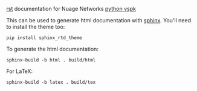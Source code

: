 [rst](http://docutils.sourceforge.net/docs/ref/rst/restructuredtext.html)
documentation for Nuage Networks [python
vspk](https://github.com/nuagenetworks/vspk-python)

This can be used to generate html documentation with
[sphinx](https://github.com/nuagenetworks/vspk-python). You'll need to install the theme too:

```
pip install sphinx_rtd_theme
```

To generate the html documentation:

```
sphinx-build -b html . build/html
```

For LaTeX:

```
sphinx-build -b latex . build/tex
```
